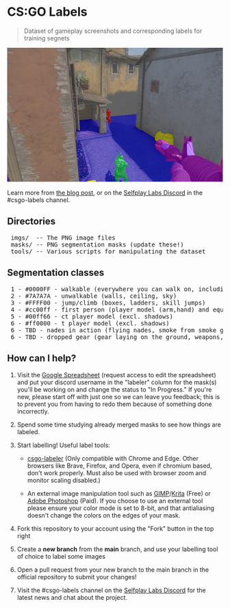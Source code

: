 # CS:GO Labels
> Dataset of gameplay screenshots and corresponding labels for training segnets

![example mask](mask.png)

Learn more from [the blog post](https://selfplaylabs.com/blog/csgo-labels), or on the [Selfplay Labs Discord](http://selfplaylabs.com/discord) in the #csgo-labels channel.

## Directories

<pre>
 imgs/  -- The PNG image files
 masks/ -- PNG segmentation masks (update these!)
 tools/ -- Various scripts for manipulating the dataset
</pre>

## Segmentation classes

<pre>
 1 - #0000FF - walkable (everywhere you can walk on, including surfaces of boxes you have to jump on)
 2 - #7A7A7A - unwalkable (walls, ceiling, sky)
 3 - #FFFF00 - jump/climb (boxes, ladders, skill jumps)
 4 - #cc00ff - first person (player model (arm,hand) and equipped gun/gear. don't include muzzle flashes or cartridges)
 5 - #00ff66 - ct player model (excl. shadows)
 6 - #ff0000 - t player model (excl. shadows)
 6 - TBD - nades in action (flying nades, smoke from smoke grenade, fire from molotov, explosion from he
 6 - TBD - dropped gear (gear laying on the ground, weapons, defuse kit, bomb)
</pre>

## How can I help?

1. Visit the [Google Spreadsheet](https://docs.google.com/spreadsheets/d/1F_AhRoapqCk8A7S-d9hqNMssbh6DgShdeD8cixknh2E/edit?usp=sharing) (request access to edit the spreadsheet) and put your discord username in the "labeler" column for the mask(s) you'll be working on and change the status to "In Progress." If you're new, please start off with just one so we can leave you feedback; this is to prevent you from having to redo them because of something done incorrectly.

2. Spend some time studying already merged masks to see how things are labeled.
4. Start labelling! Useful label tools:
   * [csgo-labeler](https://label.selfplaylabs.com) (Only compatible with Chrome and Edge. Other browsers like Brave, Firefox, and Opera, even if chromium based, don't work properly. Must also be used with browser zoom and monitor scaling disabled.)

   * An external image manipulation tool such as [GIMP](https://www.gimp.org/downloads/)/[Krita](https://krita.org/) (Free) or [Adobe Photoshop](https://www.adobe.com/products/photoshop.html) (Paid).
If you choose to use an external tool please ensure your color mode is set to 8-bit, and that antialiasing doesn't change the colors on the edges of your mask.

5. Fork this repository to your account using the "Fork" button in the top right
6. Create a **new branch** from the **main** branch, and use your labelling tool of choice to label some images
7. Open a pull request from your new branch to the main branch in the official repository to submit your changes!
8. Visit the #csgo-labels channel on the [Selfplay Labs Discord](http://selfplaylabs.com/discord) for the latest news and chat about the project.

